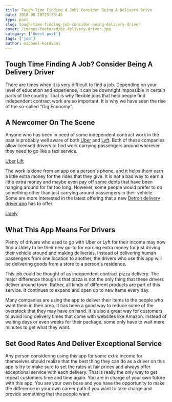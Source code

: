 ```yaml
---
title: Tough Time Finding A Job? Consider Being A Delivery Drive
date: 2018-08-20T23:33:45
type: post
slug: tough-time-finding-job-consider-being-delivery-driver
cover: /images/featured/be-delivery-driver.jpg
category: ['Guest post']
tags: ['job']
author: michael-kordvani
---
```


## Tough Time Finding A Job? Consider Being A Delivery Driver

There are times when it is very difficult to find a job. Depending on your level of education and experience, it can be downright impossible in certain parts of the country. That is why flexible jobs that help people find independent contract work are so important. It is why we have seen the rise of the so-called "Gig Economy".

<!--more-->

## A Newcomer On The Scene

Anyone who has been in need of some independent contract work in the past is probably well aware of both [Uber](https://www.uber.com/) and [Lyft](https://www.lyft.com/). Both of these companies allow licensed drivers to find work carrying passengers around wherever they need to go like a taxi service.

<a href="https://www.uber.com/" class="card-preview" target="_blank">Uber</a>
<a href="https://www.lyft.com/" class="card-preview" target="_blank">Lift</a>

The work is done from an app on a person's phone, and it helps them earn a little extra money for the rides that they give. It is not a bad way to earn a little extra money and maybe even pay off some debts that have been hanging around for far too long. However, some people would prefer to do something other than just carrying around passengers in their vehicle. Some are more interested in the latest offering that a new [Detroit delivery driver app](http://udely.com/) has to offer.

<a href="http://udely.com/" class="card-preview" target="_blank">Udely</a>

## What This App Means For Drivers

Plenty of drivers who used to go with Uber or Lyft for their income may now find a Udely to be their new go-to for earning extra money for just driving their vehicle around and making deliveries. Instead of delivering human passengers from one location to another, the drivers who use this app will be delivering goods from a store to a person's residence.

This job could be thought of as independent contract pizza delivery. The major difference though is that pizza is not the only thing that these drivers deliver around town. Rather, all kinds of different products are part of this service. It continues to expand and open up to new items every day.

Many companies are using the app to deliver their items to the people who want them in their area. It has been a good way to reduce some of the overstock that they may have on hand. It is also a great way for customers to avoid long delivery times that come with websites like Amazon. Instead of waiting days or even weeks for their package, some only have to wait mere minutes to get what they want.

## Set Good Rates And Deliver Exceptional Service

Any person considering using this app for some extra income for themselves should realize that the best thing they can do as a driver on this app is try to make sure to set the rates at fair prices and always offer exceptional service with each delivery. That is really the only way to get repeat customers time and time again. You are in charge of your own future with this app. You are your own boss and you have the opportunity to make the difference in your own career path if you want to take charge and provide something that the people want.
